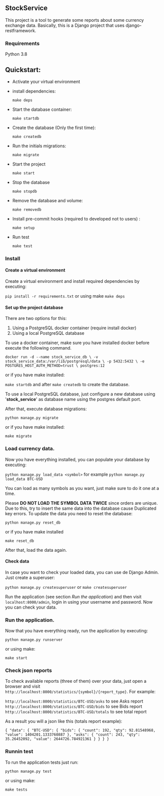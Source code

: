 ## StockService
This project is a tool to generate some reports about some currency exchange data.
Basically, this is a Django project that uses django-restframework.

### Requirements

Python 3.8

## Quickstart:

* Activate your virtual environment

* install dependencies:

    ``make deps``

* Start the database container:

    ``make startdb``

* Create the database (Only the first time):

    ``make createdb``

* Run the initials migrations:

    ``make migrate``

* Start the project

    ``make start``

* Stop the database

    ``make stopdb``

* Remove the database and volume:

    ``make removedb``

* Install pre-commit hooks (required to developed not to users) :

    ``make setup``

* Run test

    ``make test``

### Install
#### Create a virtual environment
Create a virtual environment and install required dependencies by executing:

`pip install -r requirements.txt` or using make `make deps`

#### Set up the project database
There are two options for this:

1. Using a PostgreSQL docker container (require install docker)
2. Using a local PostgreSQL database

To use a docker container, make sure you have installed docker before execute the
following command.

`docker run -d --name stock_service_db \
      -v stock_service_data:/var/lib/postgresql/data \
      -p 5432:5432 \
      -e POSTGRES_HOST_AUTH_METHOD=trust \
      postgres:12`

or if you have make installed:

`make startdb` and after `make createdb` to create the database.

To use a local PostgreSQL database, just configure a new database using '**stock_service**' as database
name using the postgres default port.

After that, execute database migrations:

`python manage.py migrate`

or if you have make installed:

`make migrate`

### Load currency data.
Now you have everything installed, you can populate your database by executing:

`python manage.py load_data <symbol>` for example `python manage.py load_data BTC-USD`

You can load as many symbols as you want, just make sure to do it one at a time.

Please **DO NOT LOAD THE SYMBOL DATA TWICE** since orders are unique. Due to this, try
to insert the same data into the database cause Duplicated key errors.
To update the data you need to reset the database:

`python manage.py reset_db`

or if you have make installed

`make reset_db`

After that, load the data again.

#### Check data
In case you want to check your loaded data, you can use de Django Admin.
Just create a superuser:

`python manage.py createsuperuser` or `make createsuperuser`

Run the application (see section _Run the application_) and then visit `localhost:8000/admin`,
login in using your username and password. Now you can check your data.

### Run the application.
Now that you have everything ready, run the application by executing:

`python manage.py runserver`

or using make:

`make start`

### Check json reports
To check available reports (three of them) over your data, just open a browser and visit
`http://localhost:8000/statistics/{symbol}/{report_type}`. For example:

`http://localhost:8000/statistics/BTC-USD/asks` to see Asks report
`http://localhost:8000/statistics/BTC-USD/bids` to see Bids report
`http://localhost:8000/statistics/BTC-USD/totals` to see total report

As a result you will a json like this (totals report example):

`{
    "data": {
        "BTC-USD": {
            "bids": {
                "count": 192,
                "qty": 92.81548968,
                "value": 1404201.1333760887
            },
            "asks": {
                "count": 243,
                "qty": 35.26452092,
                "value": 2644726.784921361
            }
        }
    }
}`

### Runnin test
To run the application tests just run:

`python manage.py test `

or using make:

`make tests`
